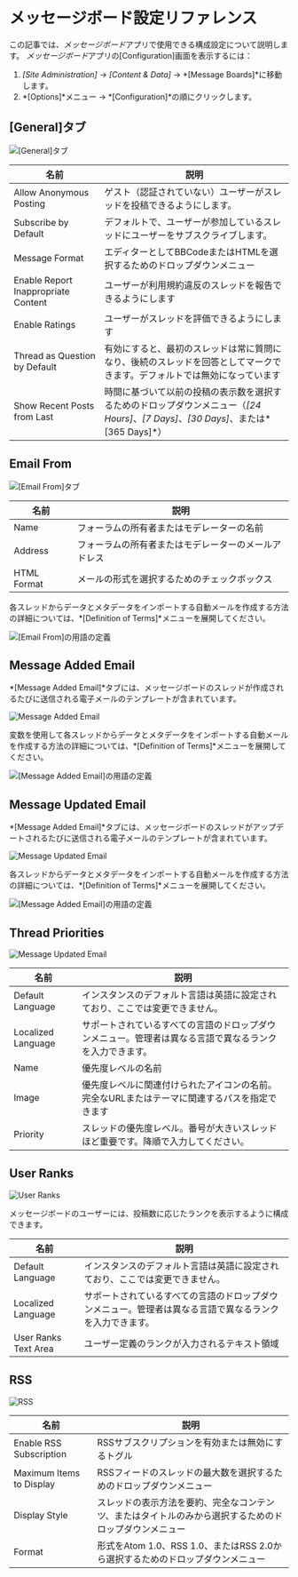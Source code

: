 # メッセージボード設定リファレンス

この記事では、*メッセージボード*アプリで使用できる構成設定について説明します。 *メッセージボード*アプリの[Configuration]画面を表示するには：

1.  *[Site Administration]* → *[Content & Data]* → *[Message Boards]*に移動します。
2.  *[Options]*メニュー → *[Configuration]*の順にクリックします。

## [General]タブ

![[General]タブ](./message-boards-configuration-reference/images/01.png)



| 名前                                  | 説明                                                                                       |
| ----------------------------------- | ---------------------------------------------------------------------------------------- |
| Allow Anonymous Posting             | ゲスト（認証されていない）ユーザーがスレッドを投稿できるようにします。                                                      |
| Subscribe by Default                | デフォルトで、ユーザーが参加しているスレッドにユーザーをサブスクライブします。                                                  |
| Message Format                      | エディターとしてBBCodeまたはHTMLを選択するためのドロップダウンメニュー                                                 |
| Enable Report Inappropriate Content | ユーザーが利用規約違反のスレッドを報告できるようにします<!-- ここにサイトのToSを定義する方法についての記事へのリンクを作成すると便利です-->|
| Enable Ratings                      | ユーザーがスレッドを評価できるようにします                                                                    |
| Thread as Question by Default       | 有効にすると、最初のスレッドは常に質問になり、後続のスレッドを回答としてマークできます。デフォルトでは無効になっています                             |
| Show Recent Posts from Last         | 時間に基づいて以前の投稿の表示数を選択するためのドロップダウンメニュー（*[24 Hours]*、*[7 Days]*、*[30 Days]*、または*[365 Days]*） |

## Email From

![[Email From]タブ](./message-boards-configuration-reference/images/02.png)

| 名前          | 説明                         |
| ----------- | -------------------------- |
| Name        | フォーラムの所有者またはモデレーターの名前      |
| Address     | フォーラムの所有者またはモデレーターのメールアドレス |
| HTML Format | メールの形式を選択するためのチェックボックス     |

各スレッドからデータとメタデータをインポートする自動メールを作成する方法の詳細については、*[Definition of Terms]*メニューを展開してください。

![[Email From]の用語の定義](./message-boards-configuration-reference/images/08.png)

## Message Added Email

*[Message Added Email]*タブには、メッセージボードのスレッドが作成されるたびに送信される電子メールのテンプレートが含まれています。

![Message Added Email](./message-boards-configuration-reference/images/03.png)

変数を使用して各スレッドからデータとメタデータをインポートする自動メールを作成する方法の詳細については、*[Definition of Terms]*メニューを展開してください。

![[Message Added Email]の用語の定義](./message-boards-configuration-reference/images/09.png)

## Message Updated Email

*[Message Added Email]*タブには、メッセージボードのスレッドがアップデートされるたびに送信される電子メールのテンプレートが含まれています。

![Message Updated Email](./message-boards-configuration-reference/images/04.png)

各スレッドからデータとメタデータをインポートする自動メールを作成する方法の詳細については、*[Definition of Terms]*メニューを展開してください。

![[Message Added Email]の用語の定義](./message-boards-configuration-reference/images/09.png)

## Thread Priorities

![Message Updated Email](./message-boards-configuration-reference/images/05.png)

| 名前                 | 説明                                                   |
| ------------------ | ---------------------------------------------------- |
| Default Language   | インスタンスのデフォルト言語は英語に設定されており、ここでは変更できません。               |
| Localized Language | サポートされているすべての言語のドロップダウンメニュー。管理者は異なる言語で異なるランクを入力できます。 |
| Name               | 優先度レベルの名前                                            |
| Image              | 優先度レベルに関連付けられたアイコンの名前。完全なURLまたはテーマに関連するパスを指定できます     |
| Priority           | スレッドの優先度レベル。番号が大きいスレッドほど重要です。降順で入力してください。            |

## User Ranks

![User Ranks](./message-boards-configuration-reference/images/06.png)

メッセージボードのユーザーには、投稿数に応じたランクを表示するように構成できます。

| 名前                   | 説明                                                   |
| -------------------- | ---------------------------------------------------- |
| Default Language     | インスタンスのデフォルト言語は英語に設定されており、ここでは変更できません。               |
| Localized Language   | サポートされているすべての言語のドロップダウンメニュー。管理者は異なる言語で異なるランクを入力できます。 |
| User Ranks Text Area | ユーザー定義のランクが入力されるテキスト領域                               |

## RSS

![RSS](./message-boards-configuration-reference/images/07.png)

| 名前                       | 説明                                                  |
| ------------------------ | --------------------------------------------------- |
| Enable RSS Subscription  | RSSサブスクリプションを有効または無効にするトグル                          |
| Maximum Items to Display | RSSフィードのスレッドの最大数を選択するためのドロップダウンメニュー                 |
| Display Style            | スレッドの表示方法を要約、完全なコンテンツ、またはタイトルのみから選択するためのドロップダウンメニュー |
| Format                   | 形式をAtom 1.0、RSS 1.0、またはRSS 2.0から選択するためのドロップダウンメニュー  |
